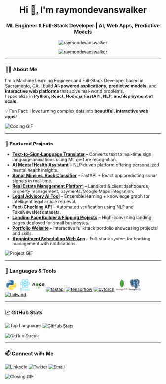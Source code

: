 <h1 align="center">Hi 👋, I'm raymondevanswalker</h1>
<h3 align="center">ML Engineer & Full-Stack Developer | AI, Web Apps, Predictive Models</h3>

<p align="center">
  <img src="https://komarev.com/ghpvc/?username=raymondevanswalker&label=Profile%20views&color=0e75b6&style=flat" alt="raymondevanswalker" />
</p>

<p align="center">
  <a href="https://github.com/ryo-ma/github-profile-trophy">
    <img src="https://github-profile-trophy.vercel.app/?username=raymondevanswalker" alt="raymondevanswalker" />
  </a>
</p>

---

### 👨‍💻 About Me
I'm a Machine Learning Engineer and Full-Stack Developer based in Sacramento, CA. I build **AI-powered applications**, **predictive models**, and **interactive web platforms** that solve real-world problems.  
I specialize in **Python, React, Node.js, FastAPI, NLP, and deployment at scale**.  

💡 Fun Fact: I love turning complex data into **beautiful, interactive web apps**!  

![Coding GIF](https://media.giphy.com/media/3o7TKsQdv7L5yYNmBu/giphy.gif)

---

### 🌟 Featured Projects
- **[Text-to-Sign-Language Translator](#)** – Converts text to real-time sign language animations using ML gesture recognition.  
- **[AI Mental Health Assistant](#)** – NLP-driven platform offering personalized mental health insights.  
- **[Sonar Mine vs. Rock Classifier](#)** – FastAPI + React app predicting sonar signals in real-time.  
- **[Real Estate Management Platform](#)** – Landlord & client dashboards, property management, payments, Google Maps integration.  
- **[Legal Advisory AI Tool](#)** – Ensemble learning + knowledge graph for intelligent legal article retrieval.  
- **[Fact-Checking API](#)** – Automated verification using NLP and FakeNewsNet datasets.  
- **[Landing Page Builder & Flipping Projects](#)** – High-converting landing pages deployed for small businesses.  
- **[Portfolio Website](#)** – Interactive full-stack portfolio showcasing projects and skills.  
- **[Appointment Scheduling Web App](#)** – Full-stack system for booking management with notifications.

![Project GIF](https://media.giphy.com/media/26xBwdIuRJiAIqHwA/giphy.gif)

---

### 🔧 Languages & Tools
<p align="left">
  <!-- existing logos -->
  <a href="https://www.python.org" target="_blank"><img src="https://raw.githubusercontent.com/devicons/devicon/master/icons/python/python-original.svg" alt="python" width="40" height="40"/></a>
  <a href="https://reactjs.org/" target="_blank"><img src="https://raw.githubusercontent.com/devicons/devicon/master/icons/react/react-original-wordmark.svg" alt="react" width="40" height="40"/></a>
  <a href="https://nodejs.org" target="_blank"><img src="https://raw.githubusercontent.com/devicons/devicon/master/icons/nodejs/nodejs-original-wordmark.svg" alt="nodejs" width="40" height="40"/></a>
  <a href="https://fastapi.tiangolo.com/" target="_blank"><img src="https://fastapi.tiangolo.com/img/logo-margin/logo-teal.png" alt="fastapi" width="40" height="40"/></a>
  <a href="https://www.tensorflow.org" target="_blank"><img src="https://www.vectorlogo.zone/logos/tensorflow/tensorflow-icon.svg" alt="tensorflow" width="40" height="40"/></a>
  <a href="https://pytorch.org/" target="_blank"><img src="https://www.vectorlogo.zone/logos/pytorch/pytorch-icon.svg" alt="pytorch" width="40" height="40"/></a>
  <a href="https://www.mongodb.com/" target="_blank"><img src="https://raw.githubusercontent.com/devicons/devicon/master/icons/mongodb/mongodb-original-wordmark.svg" alt="mongodb" width="40" height="40"/></a>
  <a href="https://www.postgresql.org" target="_blank"><img src="https://raw.githubusercontent.com/devicons/devicon/master/icons/postgresql/postgresql-original-wordmark.svg" alt="postgresql" width="40" height="40"/></a>
  <a href="https://tailwindcss.com/" target="_blank"><img src="https://www.vectorlogo.zone/logos/tailwindcss/tailwindcss-icon.svg" alt="tailwind" width="40" height="40"/></a>
</p>

---

### 📈 GitHub Stats
<p align="left">
  <img align="left" src="https://github-readme-stats.vercel.app/api/top-langs?username=raymondevanswalker&show_icons=true&locale=en&layout=compact" alt="Top Languages" />
</p>
<p>&nbsp;<img align="center" src="https://github-readme-stats.vercel.app/api?username=raymondevanswalker&show_icons=true&locale=en" alt="GitHub Stats" /></p>
<p><img align="center" src="https://github-readme-streak-stats.herokuapp.com/?user=raymondevanswalker" alt="GitHub Streak" /></p>

---

### 📫 Connect with Me
<p align="left">
  <a href="https://linkedin.com/in/raymond-evans" target="_blank"><img align="center" src="https://raw.githubusercontent.com/rahuldkjain/github-profile-readme-generator/master/src/images/icons/Social/linked-in-alt.svg" alt="LinkedIn" height="30" width="40" /></a>
  <a href="https://twitter.com/raymondevanswalker" target="_blank"><img align="center" src="https://raw.githubusercontent.com/rahuldkjain/github-profile-readme-generator/master/src/images/icons/Social/twitter.svg" alt="Twitter" height="30" width="40" /></a>
  <a href="mailto:raymondevanswalker@example.com"><img align="center" src="https://raw.githubusercontent.com/rahuldkjain/github-profile-readme-generator/master/src/images/icons/Social/mail.svg" alt="Email" height="30" width="40" /></a>
</p>

![Closing GIF](https://media.giphy.com/media/l0HlOvJ7yaacpuSas/giphy.gif)
